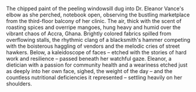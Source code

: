 The chipped paint of the peeling windowsill dug into Dr. Eleanor Vance's elbow as she perched, notebook open, observing the bustling marketplace from the third-floor balcony of her clinic.  The air, thick with the scent of roasting spices and overripe mangoes, hung heavy and humid over the vibrant chaos of Accra, Ghana.  Brightly colored fabrics spilled from overflowing stalls, the rhythmic clang of a blacksmith's hammer competing with the boisterous haggling of vendors and the melodic cries of street hawkers.  Below, a kaleidoscope of faces – etched with the stories of hard work and resilience – passed beneath her watchful gaze.  Eleanor, a dietician with a passion for community health and a weariness etched just as deeply into her own face, sighed, the weight of the day – and the countless nutritional deficiencies it represented – settling heavily on her shoulders.
